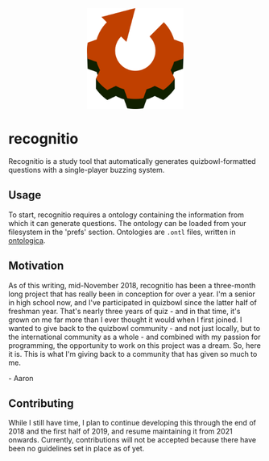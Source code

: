 <p align="center">
	<img src="logo.png" height="200" />
</p>

# recognitio

Recognitio is a study tool that automatically generates quizbowl-formatted questions with a single-player buzzing system.

## Usage

To start, recognitio requires a ontology containing the information from which it can generate questions. The ontology can be loaded from your filesystem in the 'prefs' section. Ontologies are `.ontl` files, written in [ontologica](https://github.com/recognitio/ontologica).

## Motivation

As of this writing, mid-November 2018, recognitio has been a three-month long project that has really been in conception for over a year. I'm a senior in high school now, and I've participated in quizbowl since the latter half of freshman year. That's nearly three years of quiz - and in that time, it's grown on me far more than I ever thought it would when I first joined. I wanted to give back to the quizbowl community - and not just locally, but to the international community as a whole - and combined with my passion for programming, the opportunity to work on this project was a dream. So, here it is. This is what I'm giving back to a community that has given so much to me. 

\- Aaron

## Contributing

While I still have time, I plan to continue developing this through the end of 2018 and the first half of 2019, and resume maintaining it from 2021 onwards. Currently, contributions will not be accepted because there have been no guidelines set in place as of yet.

